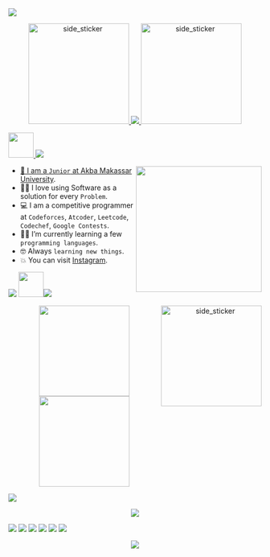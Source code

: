 <a href="https://github.com/RECTY45">
<img src="https://user-images.githubusercontent.com/73097560/115834477-dbab4500-a447-11eb-908a-139a6edaec5c.gif"/>

<p align="center">
<img width=200px height=200px alt="side_sticker" src="https://media.giphy.com/media/TEnXkcsHrP4YedChhA/giphy.gif" />
<img src="https://readme-typing-svg.demolab.com?font=Press+Start+2P&size=30&pause=1000&vCenter=true&width=435&lines= *RECTY (フェリー)*">	
<img width=200px height=200px alt="side_sticker" src="https://media.giphy.com/media/TEnXkcsHrP4YedChhA/giphy.gif" />
</p>
</a>
<a href="https://github.com/RECTY45">
<img src = "https://github.com/7oSkaaa/7oSkaaa/blob/main/Images/about_me.gif?raw=true" width = 50px> <img src="https://readme-typing-svg.demolab.com?font=Tilt+Prism&size=30&pause=1000000&color=38C2FF&vCenter=true&multiline=true&repeat=false&width=435&lines=ABOUT+ME++%3A">

<picture> <img align="right" src="https://github.com/7oSkaaa/7oSkaaa/blob/main/Images/Right_Side.gif?raw=true" width = 250px></picture>

- :school: I am a `Junior` at [Akba Makassar University](http://www.unitama.ac.id/).
- :technologist: I love using Software as a solution for every `Problem`.
- :computer: I am a competitive programmer at `Codeforces`, `Atcoder`, `Leetcode`, `Codechef`, `Google Contests`.
- :student: I’m currently learning a few `programming languages`.
- :nerd_face: Always `learning new things`.
- :boom: You can visit [Instagram](https://www.instagram.com/recty.exploit/).
 
<img src="https://user-images.githubusercontent.com/73097560/115834477-dbab4500-a447-11eb-908a-139a6edaec5c.gif"/>
</a>
<img src = "https://github.com/7oSkaaa/7oSkaaa/blob/main/Images/Statistics.gif?raw=true" width = 50px><img src="https://readme-typing-svg.demolab.com?font=Tilt+Prism&size=30&pause=1000000&color=38C2FF&vCenter=true&multiline=true&repeat=false&width=435&lines=Github+Status+%3A"/>
<p align="center">
 <a href="https://github.com/RECTY45">
  <img height="180em" src="https://github-readme-stats.vercel.app/api?username=recty45&theme=algolia&hide_border=false&include_all_commits=true&count_private=true"/>
  <img align="right" width=200px height=200px alt="side_sticker" src="https://media.giphy.com/media/TEnXkcsHrP4YedChhA/giphy.gif" />
  <img height="180em" src="https://github-readme-stats.vercel.app/api/top-langs/?username=recty45&theme=algolia&hide_border=false&include_all_commits=false&count_private=false&layout=compact"/>  
</a>
 </p>
 <a href="https://github.com/RECTY45">
<img src="https://readme-typing-svg.demolab.com?font=Tilt+Prism&size=30&pause=10000&multiline=true&width=435&lines=🏆 Github Profile Trophy :">
<p align="center">
 <img src="https://github-profile-trophy.vercel.app/?username=RECTY45&theme=radical&no-frame=false&no-bg=true&margin-w=4"/>
</p>
</a>

<img src="https://readme-typing-svg.demolab.com?font=Tilt+Prism&pause=10000&multiline=true&width=435&lines=%F0%9F%8C%90+Socials+%3A"> 
<a href="https://facebook.com/ꧾꧾ"><img src="https://img.shields.io/badge/Facebook-%231877F2.svg?logo=Facebook&logoColor=white"></a> 
<a href="https://instagram.com/recty.exploit"> <img src="https://img.shields.io/badge/Instagram-%23E4405F.svg?logo=Instagram&logoColor=white"></a>
<a href="https://twitter.com/rectyexploit"><img src="https://img.shields.io/badge/Twitter-%231DA1F2.svg?logo=Twitter&logoColor=white"></a>
<img src="https://user-images.githubusercontent.com/73097560/115834477-dbab4500-a447-11eb-908a-139a6edaec5c.gif"/>
<a href="https://github.com/RECTY45">
<img src="https://readme-typing-svg.demolab.com?font=Tilt+Prism&size=30&pause=10000&multiline=true&width=435&lines=Random Dev Quote :">
<p align="center">
<img src="https://quotes-github-readme.vercel.app/api?type=horizontal&theme=radical"/>
</p>
</a>
